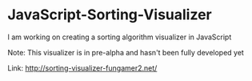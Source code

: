 # JavaScript-Sorting-Visualizer

I am working on creating a sorting algorithm visualizer in JavaScript

Note: This visualizer is in pre-alpha and hasn't been fully developed yet

Link: http://sorting-visualizer-fungamer2.net/
